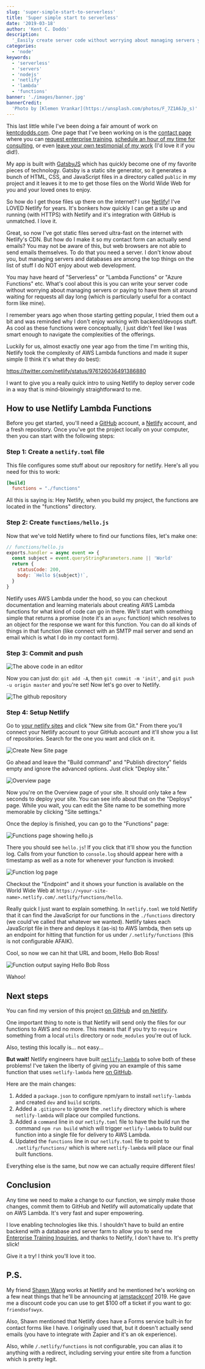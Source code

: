 ```yaml
---
slug: 'super-simple-start-to-serverless'
title: 'Super simple start to serverless'
date: '2019-03-18'
author: 'Kent C. Dodds'
description:
  '_Easily create server code without worrying about managing servers yourself_'
categories:
  - 'node'
keywords:
  - 'serverless'
  - 'servers'
  - 'nodejs'
  - 'netlify'
  - 'lambda'
  - 'functions'
banner: './images/banner.jpg'
bannerCredit:
  'Photo by [Klemen Vrankar](https://unsplash.com/photos/F_7Z1A6Jp_s)'
---
```


This last little while I've been doing a fair amount of work on
[kentcdodds.com](https://kentcdodds.com). One page that I've been working on is
the [contact page](https://kentcdodds.com/contact) where you can
[request enterprise training](https://kcd.im/request-a-workshop),
[schedule an hour of my time for consulting](https://kcd.im/consulting), or even
[leave your own testimonial of my work](https://kcd.im/testimonial) (I'd love it
if you did!).

My app is built with [GatsbyJS](https://www.gatsbyjs.org/) which has quickly
become one of my favorite pieces of technology. Gatsby is a static site
generator, so it generates a bunch of HTML, CSS, and JavaScript files in a
directory called `public` in my project and it leaves it to me to get those
files on the World Wide Web for you and your loved ones to enjoy.

So how do I get those files up there on the internet? I use
[Netlify](https://www.netlify.com/)! I've LOVED Netlify for years. It's bonkers
how quickly I can get a site up and running (with HTTPS) with Netlify and it's
integration with GitHub is unmatched. I love it.

Great, so now I've got static files served ultra-fast on the internet with
Netlify's CDN. But how do I make it so my contact form can actually send emails?
You may not be aware of this, but web browsers are not able to send emails
themselves. To do that you need a server. I don't know about you, but managing
servers and databases are among the top things on the list of stuff I do NOT
enjoy about web development.

You may have heard of "Serverless" or "Lambda Functions" or "Azure Functions"
etc. What's cool about this is you can write your server code without worrying
about managing servers or paying to have them sit around waiting for requests
all day long (which is particularly useful for a contact form like mine).

I remember years ago when those starting getting popular, I tried them out a bit
and was reminded why I don't enjoy working with backend/devops stuff. As cool as
these functions were conceptually, I just didn't feel like I was smart enough to
navigate the complexities of the offerings.

Luckily for us, almost exactly one year ago from the time I'm writing this,
Netlify took the complexity of AWS Lambda functions and made it super simple (I
think it's what they do best):

https://twitter.com/netlify/status/976126036491386880

I want to give you a really quick intro to using Netlify to deploy server code
in a way that is mind-blowingly straightforward to me.

## How to use Netlify Lambda Functions

Before you get started, you'll need a [GitHub](https://github.com) account, a
[Netlify](https://netlify.com) account, and a fresh repository. Once you've got
the project locally on your computer, then you can start with the following
steps:

### Step 1: Create a `netlify.toml` file

This file configures some stuff about our repository for netlify. Here's all you
need for this to work:

```toml
[build]
  functions = "./functions"
```

All this is saying is: Hey Netlify, when you build my project, the functions are
located in the "functions" directory.

### Step 2: Create `functions/hello.js`

Now that we've told Netlify where to find our functions files, let's make one:

```javascript
// functions/hello.js
exports.handler = async event => {
  const subject = event.queryStringParameters.name || 'World'
  return {
    statusCode: 200,
    body: `Hello ${subject}!`,
  }
}
```

Netlify uses AWS Lambda under the hood, so you can checkout documentation and
learning materials about creating AWS Lambda functions for what kind of code can
go in there. We'll start with something simple that returns a promise (note it's
an `async` function) which resolves to an object for the response we want for
this function. You can do all kinds of things in that function (like connect
with an SMTP mail server and send an email which is what I do in my contact
form).

### Step 3: Commit and push

![The above code in an editor](./images/code.png)

Now you can just do: `git add -A`, then `git commit -m 'init'`, and
`git push -u origin master` and you're set! Now let's go over to Netlify.

![The github repository](./images/repo.png)

### Step 4: Setup Netlify

Go to [your netlify sites](https://app.netlify.com/) and click "New site from
Git." From there you'll connect your Netlify account to your GitHub account and
it'll show you a list of repositories. Search for the one you want and click on
it.

![Create New Site page](./images/create-new-site.png)

Go ahead and leave the "Build command" and "Publish directory" fields empty and
ignore the advanced options. Just click "Deploy site."

![Overview page](./images/overview.png)

Now you're on the Overview page of your site. It should only take a few seconds
to deploy your site. You can see info about that on the "Deploys" page. While
you wait, you can edit the Site name to be something more memorable by clicking
"Site settings."

Once the deploy is finished, you can go to the "Functions" page:

![Functions page showing hello.js](./images/functions.png)

There you should see `hello.js`! If you click that it'll show you the function
log. Calls from your function to `console.log` should appear here with a
timestamp as well as a note for whenever your function is invoked:

![Function log page](./images/function-log.png)

Checkout the "Endpoint" and it shows your function is available on the World
Wide Web at `https://<your-site-name>.netlify.com/.netlify/functions/hello`.

Really quick I just want to explain something. In `netlify.toml` we told Netlify
that it can find the JavaScript for our functions in the `./functions` directory
(we could've called that whatever we wanted). Netlify takes each JavaScript file
in there and deploys it (as-is) to AWS lambda, then sets up an endpoint for
hitting that function for us under `/.netlify/functions` (this is not
configurable AFAIK).

Cool, so now we can hit that URL and boom, Hello Bob Ross!

![Function output saying Hello Bob Ross](./images/function-output.png)

Wahoo!

## Next steps

You can find my version of this project
[on GitHub](https://github.com/kentcdodds/super-simple-netlify-function-example)
and
[on Netlify](https://simple-fn-example.netlify.com/.netlify/functions/hello).

One important thing to note is that Netlify will send only the files for our
functions to AWS and no more. This means that if you try to `require` something
from a local `utils` directory or `node_modules` you're out of luck.

Also, testing this locally is... not easy...

**But wait!** Netlify engineers have built
[`netlify-lambda`](https://www.npmjs.com/package/netlify-lambda) to solve both
of these problems! I've taken the liberty of giving you an example of this same
function that uses `netlify-lambda` here
[on GitHub](https://github.com/kentcdodds/netlify-function-example).

Here are the main changes:

1. Added a `package.json` to configure npm/yarn to install `netlify-lambda` and
   created `dev` and `build` scripts.
2. Added a `.gitignore` to ignore the `.netlify` directory which is where
   `netlify-lambda` will place our compiled functions.
3. Added a `command` line in our `netlify.toml` file to have the build run the
   command `npm run build` which will trigger `netlify-lambda` to build our
   function into a single file for delivery to AWS Lambda.
4. Updated the `functions` line in our `netlify.toml` file to point to
   `.netlify/functions/` which is where `netlify-lambda` will place our final
   built functions.

Everything else is the same, but now we can actually require different files!

## Conclusion

Any time we need to make a change to our function, we simply make those changes,
commit them to GitHub and Netlify will automatically update that on AWS Lambda.
It's very fast and super empowering.

I love enabling technologies like this. I shouldn't have to build an entire
backend with a database and server farm to allow you to send me
[Enterprise Training Inquiries](https://kcd.im/request-a-workshop), and thanks
to Netlify, I don't have to. It's pretty slick!

Give it a try! I think you'll love it too.

## P.S.

My friend [Shawn Wang](https://twitter.com/swyx) works at Netlify and he
mentioned he's working on a few neat things that he'll be announcing at
[jamstackconf](https://twitter.com/jamstackconf) 2019. He gave me a discount
code you can use to get \$100 off a ticket if you want to go: `friendsofswyx`.

Also, Shawn mentioned that Netlify does have a Forms service built-in for
contact forms like I have. I originally used that, but it doesn't actually send
emails (you have to integrate with Zapier and it's an ok experience).

Also, while `/.netlify/functions` is not configurable, you can alias it to
anything with a redirect, including serving your entire site from a function
which is pretty legit.
